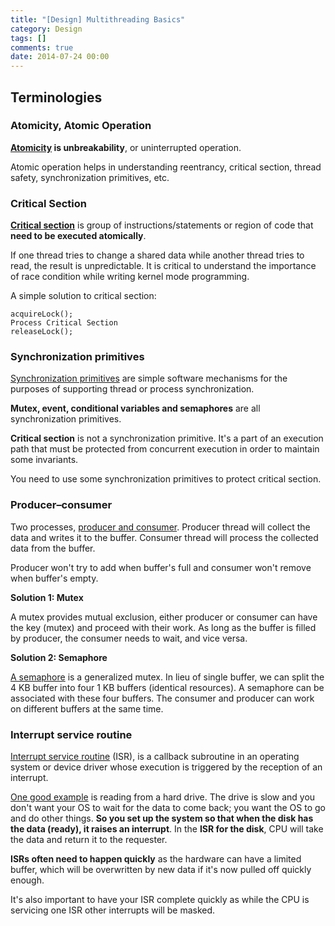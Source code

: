 ```yaml
---
title: "[Design] Multithreading Basics"
category: Design
tags: []
comments: true
date: 2014-07-24 00:00
---
```



## Terminologies

### Atomicity, Atomic Operation

**[Atomicity](http://www.geeksforgeeks.org/g-fact-57/) is unbreakability**, or uninterrupted operation.

Atomic operation helps in understanding reentrancy, critical section, thread safety, synchronization primitives, etc.

### Critical Section

**[Critical section](http://www.geeksforgeeks.org/g-fact-70/)** is group of instructions/statements or region of code that **need to be executed atomically**.

If one thread tries to change a shared data while another thread tries to read, the result is unpredictable. It is critical to understand the importance of race condition while writing kernel mode programming.

A simple solution to critical section:

    acquireLock();
    Process Critical Section
    releaseLock();

### Synchronization primitives

[Synchronization primitives](http://stackoverflow.com/a/8017629) are simple software mechanisms for the purposes of supporting thread or process synchronization.

**Mutex, event, conditional variables and semaphores** are all synchronization primitives.

**Critical section** is not a synchronization primitive. It's a part of an execution path that must be protected from concurrent execution in order to maintain some invariants.

You need to use some synchronization primitives to protect critical section.

### Producer–consumer

Two processes, [producer and consumer](http://en.wikipedia.org/wiki/Producer-consumer_problem). Producer thread will collect the data and writes it to the buffer. Consumer thread will process the collected data from the buffer.

Producer won't try to add when buffer's full and consumer won't remove when buffer's empty.

**Solution 1: Mutex**

A mutex provides mutual exclusion, either producer or consumer can have the key (mutex) and proceed with their work. As long as the buffer is filled by producer, the consumer needs to wait, and vice versa.

**Solution 2: Semaphore**

[A semaphore](http://en.wikipedia.org/wiki/Producer-consumer_problem#Using_semaphores) is a generalized mutex. In lieu of single buffer, we can split the 4 KB buffer into four 1 KB buffers (identical resources). A semaphore can be associated with these four buffers. The consumer and producer can work on different buffers at the same time.

### Interrupt service routine

[Interrupt service routine](http://en.wikipedia.org/wiki/Interrupt_handler) (ISR), is a callback subroutine in an operating system or device driver whose execution is triggered by the reception of an interrupt.

[One good example](http://stackoverflow.com/a/3392889) is reading from a hard drive. The drive is slow and you don't want your OS to wait for the data to come back; you want the OS to go and do other things. **So you set up the system so that when the disk has the data (ready), it raises an interrupt**. In the **ISR for the disk**, CPU will take the data and return it to the requester.

**ISRs often need to happen quickly** as the hardware can have a limited buffer, which will be overwritten by new data if it's now pulled off quickly enough.

It's also important to have your ISR complete quickly as while the CPU is servicing one ISR other interrupts will be masked.
